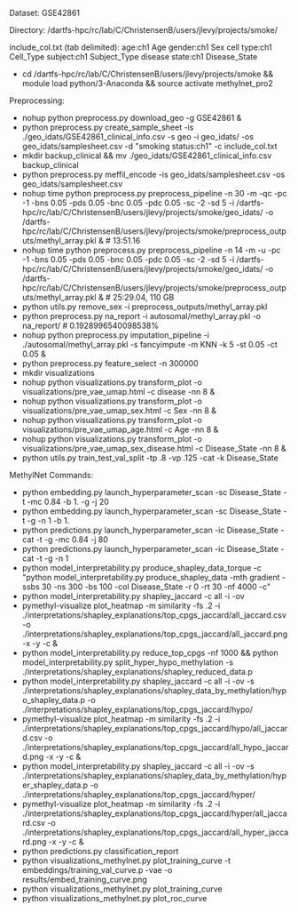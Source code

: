 Dataset: GSE42861

Directory: /dartfs-hpc/rc/lab/C/ChristensenB/users/jlevy/projects/smoke/

include_col.txt (tab delimited):
age:ch1	Age
gender:ch1	Sex
cell type:ch1 Cell_Type
subject:ch1 Subject_Type
disease state:ch1 Disease_State

* cd /dartfs-hpc/rc/lab/C/ChristensenB/users/jlevy/projects/smoke && module load python/3-Anaconda && source activate methylnet_pro2

Preprocessing:

* nohup python preprocess.py download_geo -g GSE42861 &
* python preprocess.py create_sample_sheet -is ./geo_idats/GSE42861_clinical_info.csv -s geo -i geo_idats/ -os geo_idats/samplesheet.csv -d "smoking status:ch1" -c include_col.txt
* mkdir backup_clinical && mv ./geo_idats/GSE42861_clinical_info.csv backup_clinical
* python preprocess.py meffil_encode -is geo_idats/samplesheet.csv -os geo_idats/samplesheet.csv
* nohup time python preprocess.py preprocess_pipeline -n 30 -m -qc  -pc -1 -bns 0.05 -pds 0.05 -bnc 0.05 -pdc 0.05 -sc -2 -sd 5 -i /dartfs-hpc/rc/lab/C/ChristensenB/users/jlevy/projects/smoke/geo_idats/ -o /dartfs-hpc/rc/lab/C/ChristensenB/users/jlevy/projects/smoke/preprocess_outputs/methyl_array.pkl & # 13:51.16
* nohup time python preprocess.py preprocess_pipeline -n 14 -m -u -pc -1 -bns 0.05 -pds 0.05 -bnc 0.05 -pdc 0.05 -sc -2 -sd 5 -i /dartfs-hpc/rc/lab/C/ChristensenB/users/jlevy/projects/smoke/geo_idats/ -o /dartfs-hpc/rc/lab/C/ChristensenB/users/jlevy/projects/smoke/preprocess_outputs/methyl_array.pkl & # 25:29.04,  110 GB
* python utils.py remove_sex -i preprocess_outputs/methyl_array.pkl
* python preprocess.py na_report -i autosomal/methyl_array.pkl -o na_report/ # 0.1928996540098538%
* nohup python preprocess.py imputation_pipeline -i ./autosomal/methyl_array.pkl -s fancyimpute -m KNN -k 5 -st 0.05 -ct 0.05 &
* python preprocess.py feature_select -n 300000
* mkdir visualizations
* nohup python visualizations.py transform_plot -o visualizations/pre_vae_umap.html -c disease -nn 8 &
* nohup python visualizations.py transform_plot -o visualizations/pre_vae_umap_sex.html -c Sex -nn 8 &
* nohup python visualizations.py transform_plot -o visualizations/pre_vae_umap_age.html -c Age -nn 8 &
* nohup python visualizations.py transform_plot -o visualizations/pre_vae_umap_sex_disease.html -c Disease_State -nn 8 &
* python utils.py train_test_val_split -tp .8 -vp .125 -cat -k Disease_State

MethylNet Commands:

* python embedding.py launch_hyperparameter_scan -sc Disease_State -t -mc 0.84 -b 1. -g -j 20
* python embedding.py launch_hyperparameter_scan -sc Disease_State -t -g -n 1 -b 1.
* python predictions.py launch_hyperparameter_scan -ic Disease_State -cat -t -g -mc 0.84 -j 80
* python predictions.py launch_hyperparameter_scan -ic Disease_State -cat -t -g -n 1
* python model_interpretability.py produce_shapley_data_torque -c "python model_interpretability.py produce_shapley_data -mth gradient -ssbs 30 -ns 300 -bs 100 -col Disease_State -r 0 -rt 30 -nf 4000 -c"
* python model_interpretability.py shapley_jaccard -c all -i -ov
* pymethyl-visualize plot_heatmap -m similarity -fs .2 -i ./interpretations/shapley_explanations/top_cpgs_jaccard/all_jaccard.csv -o ./interpretations/shapley_explanations/top_cpgs_jaccard/all_jaccard.png -x -y -c &
* python model_interpretability.py reduce_top_cpgs -nf 1000 && python model_interpretability.py split_hyper_hypo_methylation -s ./interpretations/shapley_explanations/shapley_reduced_data.p
* python model_interpretability.py shapley_jaccard -c all -i -ov -s ./interpretations/shapley_explanations/shapley_data_by_methylation/hypo_shapley_data.p -o ./interpretations/shapley_explanations/top_cpgs_jaccard/hypo/
* pymethyl-visualize plot_heatmap -m similarity -fs .2 -i ./interpretations/shapley_explanations/top_cpgs_jaccard/hypo/all_jaccard.csv -o ./interpretations/shapley_explanations/top_cpgs_jaccard/all_hypo_jaccard.png -x -y -c &
* python model_interpretability.py shapley_jaccard -c all -i -ov -s ./interpretations/shapley_explanations/shapley_data_by_methylation/hyper_shapley_data.p -o ./interpretations/shapley_explanations/top_cpgs_jaccard/hyper/
* pymethyl-visualize plot_heatmap -m similarity -fs .2 -i ./interpretations/shapley_explanations/top_cpgs_jaccard/hyper/all_jaccard.csv -o ./interpretations/shapley_explanations/top_cpgs_jaccard/all_hyper_jaccard.png -x -y -c &
* python predictions.py classification_report
* python visualizations_methylnet.py plot_training_curve -t embeddings/training_val_curve.p -vae -o results/embed_training_curve.png
* python visualizations_methylnet.py plot_training_curve
* python visualizations_methylnet.py plot_roc_curve
